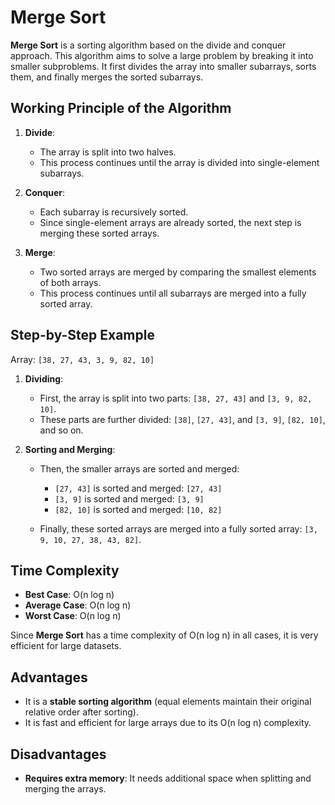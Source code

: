 # Merge Sort

**Merge Sort** is a sorting algorithm based on the divide and conquer approach. This algorithm aims to solve a large problem by breaking it into smaller subproblems. It first divides the array into smaller subarrays, sorts them, and finally merges the sorted subarrays.

## Working Principle of the Algorithm

1. **Divide**:  
   - The array is split into two halves.  
   - This process continues until the array is divided into single-element subarrays.  

2. **Conquer**:  
   - Each subarray is recursively sorted.  
   - Since single-element arrays are already sorted, the next step is merging these sorted arrays.  

3. **Merge**:  
   - Two sorted arrays are merged by comparing the smallest elements of both arrays.  
   - This process continues until all subarrays are merged into a fully sorted array.  

## Step-by-Step Example

Array: `[38, 27, 43, 3, 9, 82, 10]`

1. **Dividing**:  
   - First, the array is split into two parts: `[38, 27, 43]` and `[3, 9, 82, 10]`.  
   - These parts are further divided: `[38]`, `[27, 43]`, and `[3, 9]`, `[82, 10]`, and so on.  

2. **Sorting and Merging**:  
   - Then, the smaller arrays are sorted and merged:  
     - `[27, 43]` is sorted and merged: `[27, 43]`  
     - `[3, 9]` is sorted and merged: `[3, 9]`  
     - `[82, 10]` is sorted and merged: `[10, 82]`  

   - Finally, these sorted arrays are merged into a fully sorted array: `[3, 9, 10, 27, 38, 43, 82]`.  

## Time Complexity

- **Best Case**: O(n log n)  
- **Average Case**: O(n log n)  
- **Worst Case**: O(n log n)  

Since **Merge Sort** has a time complexity of O(n log n) in all cases, it is very efficient for large datasets.

## Advantages

- It is a **stable sorting algorithm** (equal elements maintain their original relative order after sorting).  
- It is fast and efficient for large arrays due to its O(n log n) complexity.  

## Disadvantages

- **Requires extra memory**: It needs additional space when splitting and merging the arrays.  
